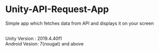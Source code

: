 # Unity-API-Request-App
Simple app which fetches data from API and displays it on your screen

<br>
Unity Version : 2019.4.40f1
<br>
Android Vesion: 7(nougat) and above

